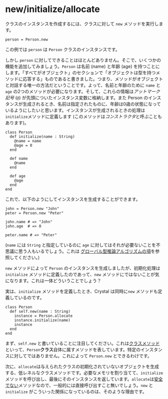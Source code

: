 # new/initialize/allocate

クラスのインスタンスを作成するには、クラスに対して `new` メソッドを実行します。

```
person = Person.new
```

この例では `person` は `Person` クラスのインスタンスです。

しかし `person` に対してできることはほとんどありません。そこで、いくつかの機能を追加してみましょう。`Person` は名前 (name) と年齢 (age) を持つことにします。「すべてがオブジェクト」のセクションで「オブジェクトは型を持つメソッドに応答する」ものであると書きました。つまり、メソッドがオブジェクトと対話する唯一の方法だということです。よって、名前と年齢のために `name` と `age` の2つのメソッドが必要になります。そして、これらの情報は*アットマーク記号* (`@`) が先頭についたインスタンス変数に格納します。また Person のインスタンスが生成されるとき、名前は指定されたものに、年齢は0歳の状態になっているようにしたいと思います。インスタンスが生成されるときの処理は`initialize`メソッドに定義します (このメソッドは*コンストラクタ*と呼ぶこともあります)。

```crystal
class Person
  def initialize(name : String)
    @name = name
    @age = 0
  end

  def name
    @name
  end

  def age
    @age
  end
end
```

これで、以下のようにしてインスタンスを生成することができます。

```crystal
john = Person.new "John"
peter = Person.new "Peter"

john.name # => "John"
john.age  # => 0

peter.name # => "Peter"
```

(`name` には `String` と指定しているのに `age` に対してはそれが必要ないことを不思議に思う人もいるでしょう。これは [グローバル型推論アルゴリズムの項](type_inference.html)を参照してください。)

`new` メソッドによって `Person` のインスタンスを生成しましたが、初期化処理は `initialize` メソッドに定義したのであって、`new` メソッドにではないことが気になります。これは一体どういうことでしょう？

実は、`initialize` メソッドを定義したとき、Crystal は同時に`new` メソッドも定義しているのです。

```crystal
class Person
  def self.new(name : String)
    instance = Person.allocate
    instance.initialize(name)
    instance
  end
end
```

まず、`self.new` と書いていることに注目してください。これは[クラスメソッド](class_methods.md)といって、`Person`**クラス**自体に属すメソッドを表しています。特定のインスタンスに対してではありません。これによって `Person.new` とできるわけです。

次に、`allocate`は与えられたクラスの初期化されていないオブジェクトを生成する、低レネルなクラスメソッドです。必要なメモリを割り当てて、`initialize` メソッドを呼び出し、最後にそのインスタンスを返しています。`allocate`は[安全でない](unsafe.html)メソッドなので、一般的には直接呼び出すこと無いでしょう。`new` と `initialize` がこういった関係になっているのは、そのような理由です。

